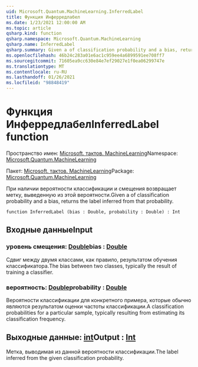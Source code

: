 ```yaml
---
uid: Microsoft.Quantum.MachineLearning.InferredLabel
title: Функция Инферредлабел
ms.date: 1/23/2021 12:00:00 AM
ms.topic: article
qsharp.kind: function
qsharp.namespace: Microsoft.Quantum.MachineLearning
qsharp.name: InferredLabel
qsharp.summary: Given a of classification probability and a bias, returns the label inferred from that probability.
ms.openlocfilehash: 46b24c283a01e6ac1c959ee4a6899591ee708ff7
ms.sourcegitcommit: 71605ea9cc630e84e7ef29027e1f0ea06299747e
ms.translationtype: MT
ms.contentlocale: ru-RU
ms.lasthandoff: 01/26/2021
ms.locfileid: "98848419"
---
```

# <a name="inferredlabel-function"></a><span data-ttu-id="fc889-102">Функция Инферредлабел</span><span class="sxs-lookup"><span data-stu-id="fc889-102">InferredLabel function</span></span>

<span data-ttu-id="fc889-103">Пространство имен: [Microsoft. тактов. MachineLearning](xref:Microsoft.Quantum.MachineLearning)</span><span class="sxs-lookup"><span data-stu-id="fc889-103">Namespace: [Microsoft.Quantum.MachineLearning](xref:Microsoft.Quantum.MachineLearning)</span></span>

<span data-ttu-id="fc889-104">Пакет: [Microsoft. тактов. MachineLearning](https://nuget.org/packages/Microsoft.Quantum.MachineLearning)</span><span class="sxs-lookup"><span data-stu-id="fc889-104">Package: [Microsoft.Quantum.MachineLearning](https://nuget.org/packages/Microsoft.Quantum.MachineLearning)</span></span>


<span data-ttu-id="fc889-105">При наличии вероятности классификации и смещения возвращает метку, выведенную из этой вероятности.</span><span class="sxs-lookup"><span data-stu-id="fc889-105">Given a of classification probability and a bias, returns the label inferred from that probability.</span></span>

```qsharp
function InferredLabel (bias : Double, probability : Double) : Int
```


## <a name="input"></a><span data-ttu-id="fc889-106">Входные данные</span><span class="sxs-lookup"><span data-stu-id="fc889-106">Input</span></span>

### <a name="bias--double"></a><span data-ttu-id="fc889-107">уровень смещения: [Double](xref:microsoft.quantum.lang-ref.double)</span><span class="sxs-lookup"><span data-stu-id="fc889-107">bias : [Double](xref:microsoft.quantum.lang-ref.double)</span></span>

<span data-ttu-id="fc889-108">Сдвиг между двумя классами, как правило, результатом обучения классификатора.</span><span class="sxs-lookup"><span data-stu-id="fc889-108">The bias between two classes, typically the result of training a classifier.</span></span>


### <a name="probability--double"></a><span data-ttu-id="fc889-109">вероятность: [Double](xref:microsoft.quantum.lang-ref.double)</span><span class="sxs-lookup"><span data-stu-id="fc889-109">probability : [Double](xref:microsoft.quantum.lang-ref.double)</span></span>

<span data-ttu-id="fc889-110">Вероятности классификации для конкретного примера, которые обычно являются результатом оценки частоты классификации.</span><span class="sxs-lookup"><span data-stu-id="fc889-110">A classification probabilities for a particular sample, typically resulting from estimating its classification frequency.</span></span>



## <a name="output--int"></a><span data-ttu-id="fc889-111">Выходные данные: [int](xref:microsoft.quantum.lang-ref.int)</span><span class="sxs-lookup"><span data-stu-id="fc889-111">Output : [Int](xref:microsoft.quantum.lang-ref.int)</span></span>

<span data-ttu-id="fc889-112">Метка, выводимая из данной вероятности классификации.</span><span class="sxs-lookup"><span data-stu-id="fc889-112">The label inferred from the given classification probability.</span></span>